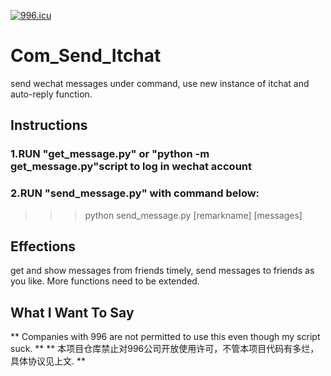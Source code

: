 [![996.icu](https://img.shields.io/badge/link-996.icu-red.svg)](https://996.icu)
# Com_Send_Itchat
send wechat messages under command, use new instance of itchat and auto-reply function.
## Instructions
### 1.RUN "get_message.py" or "python -m get_message.py"script to log in wechat account
### 2.RUN "send_message.py" with command below:
>>> python send_message.py [remarkname] [messages]
## Effections
get and show messages from friends timely, send messages to friends as you like. More functions need to be extended.
## What I Want To Say
** Companies with 996 are not permitted to use this even though my script suck. **
** 本项目仓库禁止对996公司开放使用许可，不管本项目代码有多烂，具体协议见上文. **
